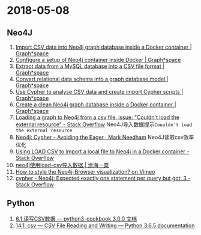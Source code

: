 # 2018-05-08

## Neo4J
1. [Import CSV data into Neo4j graph database inside a Docker container | Graph*space](https://rajfal.github.io/2018/Import-CSV-data-into-Docker-Neo4j-container/)
2. [Configure a setup of Neo4j container inside Docker | Graph*space](https://rajfal.github.io/2018/Docker-Neo4j-container-setup/)
3. [Extract data from a MySQL database into a CSV file format | Graph*space](https://rajfal.github.io/2018/Extract-CSV-data-from-MySQL/)
4. [Convert relational data schema into a graph database model | Graph*space](https://rajfal.github.io/2018/Convert-relational-schema-to-graph-database-model/)
5. [Use Cypher to analyse CSV data and create import Cypher scripts | Graph*space](https://rajfal.github.io/2018/Use-Cypher-for-data-modeling-and-CSV-analysis/)
6. [Create a clean Neo4j graph database inside a Docker container | Graph*space](https://rajfal.github.io/2018/Create-a-clean-Neo4j-database-inside-Docker-container/) 
7. [Loading a graph to Neo4j from a csv file. issue: "Couldn't load the external resource" - Stack Overflow](https://stackoverflow.com/questions/47200234/loading-a-graph-to-neo4j-from-a-csv-file-issue-couldnt-load-the-external-res) Neo4J导入数据提示`Couuldn't load the external resource`
8. [Neo4j: Cypher - Avoiding the Eager · Mark Needham](https://markhneedham.com/blog/2014/10/23/neo4j-cypher-avoiding-the-eager/) Neo4J读取csv效率优化
9. [Using LOAD CSV to import a local file to Neo4j in a Docker container - Stack Overflow](https://stackoverflow.com/questions/43606968/using-load-csv-to-import-a-local-file-to-neo4j-in-a-docker-container)
10. [neo4j使用load-csv导入数据 | 沧海一粟](https://weikeqin.cn/2017/04/11/neo4j-load-csv/)
11. [How to style the Neo4j-Browser visualization? on Vimeo](https://vimeo.com/97204829)
12. [cypher - Neo4j: Expected exactly one statement per query but got: 3 - Stack Overflow](https://stackoverflow.com/questions/47849557/neo4j-expected-exactly-one-statement-per-query-but-got-3)
## Python
1. [6.1 读写CSV数据 — python3-cookbook 3.0.0 文档](http://python3-cookbook.readthedocs.io/zh_CN/latest/c06/p01_read_write_csv_data.html)
2. [14.1. csv — CSV File Reading and Writing — Python 3.6.5 documentation](https://docs.python.org/3/library/csv.html)
